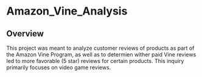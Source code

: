 # Amazon_Vine_Analysis

## Overview
This project was meant to analyze customer reviews of products as part of the Amazon Vine Program, as well as to determien wither paid Vine reviews led to more favorable (5 star) reviews for certain products. This inquiry primarily focuses on video game reviews.

